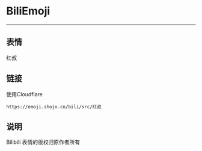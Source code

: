 # BiliEmoji
---
## 表情
红叔
## 链接
使用Cloudflare
```
https://emoji.shojo.cn/bili/src/红叔
```
## 说明
Bilibili 表情的版权归原作者所有
